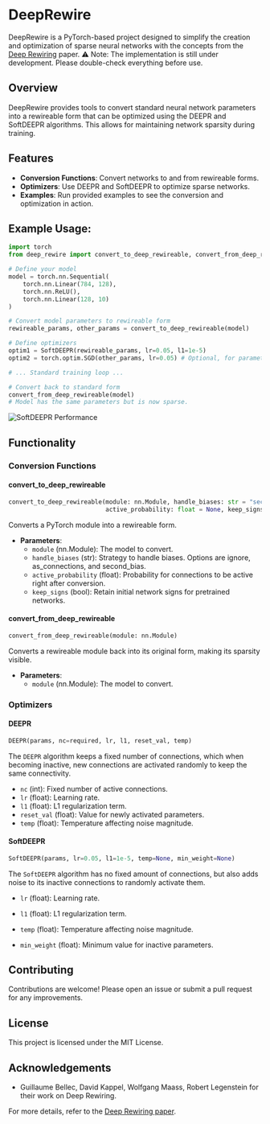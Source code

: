 # DeepRewire
DeepRewire is a PyTorch-based project designed to simplify the creation and optimization of sparse neural networks with the concepts from the [Deep Rewiring](https://arxiv.org/abs/1711.05136) paper. ⚠️ Note: The implementation is still under development. Please double-check everything before use.

## Overview

DeepRewire provides tools to convert standard neural network parameters into a rewireable form that can be optimized using the DEEPR and SoftDEEPR algorithms. This allows for maintaining network sparsity during training.

## Features

- **Conversion Functions**: Convert networks to and from rewireable forms.
- **Optimizers**: Use DEEPR and SoftDEEPR to optimize sparse networks.
- **Examples**: Run provided examples to see the conversion and optimization in action.

## Example Usage:
```python
import torch
from deep_rewire import convert_to_deep_rewireable, convert_from_deep_rewireable, SoftDEEPR

# Define your model
model = torch.nn.Sequential(
    torch.nn.Linear(784, 128),
    torch.nn.ReLU(),
    torch.nn.Linear(128, 10)
)

# Convert model parameters to rewireable form
rewireable_params, other_params = convert_to_deep_rewireable(model)

# Define optimizers
optim1 = SoftDEEPR(rewireable_params, lr=0.05, l1=1e-5) 
optim2 = torch.optim.SGD(other_params, lr=0.05) # Optional, for parameters that are not rewireable

# ... Standard training loop ...

# Convert back to standard form
convert_from_deep_rewireable(model)
# Model has the same parameters but is now sparse.
```

![SoftDEEPR Performance](https://github.com/LuggiStruggi/DeepRewire/blob/main/images/mnist_softdeepr.svg)


## Functionality

### Conversion Functions

#### convert_to_deep_rewireable
```python
convert_to_deep_rewireable(module: nn.Module, handle_biases: str = "second_bias",
                           active_probability: float = None, keep_signs: bool = False)
```
Converts a PyTorch module into a rewireable form.

- **Parameters**:
    - `module` (nn.Module): The model to convert.
    - `handle_biases` (str): Strategy to handle biases. Options are ignore, as_connections, and second_bias.
    - `active_probability` (float): Probability for connections to be active right after conversion.
    - `keep_signs` (bool): Retain initial network signs for pretrained networks.

 #### convert_from_deep_rewireable
```python
convert_from_deep_rewireable(module: nn.Module)
```
Converts a rewireable module back into its original form, making its sparsity visible.

- **Parameters**:
    - `module` (nn.Module): The model to convert.

### Optimizers

#### DEEPR
```python
DEEPR(params, nc=required, lr, l1, reset_val, temp)
```
The `DEEPR` algorithm keeps a fixed number of connections, which when becoming inactive, new connections are activated randomly to keep the same connectivity.

- `nc` (int): Fixed number of active connections.
- `lr` (float): Learning rate.
- `l1` (float): L1 regularization term.
- `reset_val` (float): Value for newly activated parameters.
- `temp` (float): Temperature affecting noise magnitude.

#### SoftDEEPR
```python
SoftDEEPR(params, lr=0.05, l1=1e-5, temp=None, min_weight=None)
```

The `SoftDEEPR` algorithm has no fixed amount of connections, but also adds noise to its inactive connections to randomly activate them.

- `lr` (float): Learning rate.

- `l1` (float): L1 regularization term.

- `temp` (float): Temperature affecting noise magnitude.

- `min_weight` (float): Minimum value for inactive parameters.

## Contributing
Contributions are welcome! Please open an issue or submit a pull request for any improvements.

## License
This project is licensed under the MIT License.

## Acknowledgements
- Guillaume Bellec, David Kappel, Wolfgang Maass, Robert Legenstein for their work on Deep Rewiring.

For more details, refer to the [Deep Rewiring paper](https://arxiv.org/abs/1711.05136).

